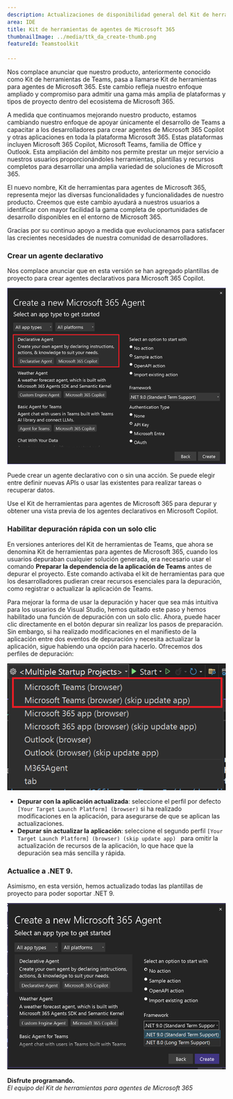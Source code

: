 ```yaml
---
description: Actualizaciones de disponibilidad general del Kit de herramientas de Teams 17.14.
area: IDE
title: Kit de herramientas de agentes de Microsoft 365
thumbnailImage: ../media/ttk_da_create-thumb.png
featureId: Teamstoolkit

---
```



Nos complace anunciar que nuestro producto, anteriormente conocido como Kit de herramientas de Teams, pasa a llamarse Kit de herramientas para agentes de Microsoft 365. Este cambio refleja nuestro enfoque ampliado y compromiso para admitir una gama más amplia de plataformas y tipos de proyecto dentro del ecosistema de Microsoft 365.

A medida que continuamos mejorando nuestro producto, estamos cambiando nuestro enfoque de apoyar únicamente el desarrollo de Teams a capacitar a los desarrolladores para crear agentes de Microsoft 365 Copilot y otras aplicaciones en toda la plataforma Microsoft 365. Estas plataformas incluyen Microsoft 365 Copilot, Microsoft Teams, familia de Office y Outlook. Esta ampliación del ámbito nos permite prestar un mejor servicio a nuestros usuarios proporcionándoles herramientas, plantillas y recursos completos para desarrollar una amplia variedad de soluciones de Microsoft 365.

El nuevo nombre, Kit de herramientas para agentes de Microsoft 365, representa mejor las diversas funcionalidades y funcionalidades de nuestro producto. Creemos que este cambio ayudará a nuestros usuarios a identificar con mayor facilidad la gama completa de oportunidades de desarrollo disponibles en el entorno de Microsoft 365.

Gracias por su continuo apoyo a medida que evolucionamos para satisfacer las crecientes necesidades de nuestra comunidad de desarrolladores.


### Crear un agente declarativo 

Nos complace anunciar que en esta versión se han agregado plantillas de proyecto para crear agentes declarativos para Microsoft 365 Copilot.

![creación de un proyecto de DA](../media/atk_da_create.png)

Puede crear un agente declarativo con o sin una acción. Se puede elegir entre definir nuevas APIs o usar las existentes para realizar tareas o recuperar datos.

Use el Kit de herramientas para agentes de Microsoft 365 para depurar y obtener una vista previa de los agentes declarativos en Microsoft Copilot.

### Habilitar depuración rápida con un solo clic
En versiones anteriores del Kit de herramientas de Teams, que ahora se denomina Kit de herramientas para agentes de Microsoft 365, cuando los usuarios depuraban cualquier solución generada, era necesario usar el comando **Preparar la dependencia de la aplicación de Teams** antes de depurar el proyecto. Este comando activaba el kit de herramientas para que los desarrolladores pudieran crear recursos esenciales para la depuración, como registrar o actualizar la aplicación de Teams.

Para mejorar la forma de usar la depuración y hacer que sea más intuitiva para los usuarios de Visual Studio, hemos quitado este paso y hemos habilitado una función de depuración con un solo clic. Ahora, puede hacer clic directamente en el botón depurar sin realizar los pasos de preparación. Sin embargo, si ha realizado modificaciones en el manifiesto de la aplicación entre dos eventos de depuración y necesita actualizar la aplicación, sigue habiendo una opción para hacerlo.
Ofrecemos dos perfiles de depuración:

![perfiles de depuración](../media/atk_debug_profiles.png)

- **Depurar con la aplicación actualizada**: seleccione el perfil por defecto `[Your Target Launch Platform] (browser)` si ha realizado modificaciones en la aplicación, para asegurarse de que se aplican las actualizaciones.
- **Depurar sin actualizar la aplicación**: seleccione el segundo perfil `[Your Target Launch Platform] (browser) (skip update app) ` para omitir la actualización de recursos de la aplicación, lo que hace que la depuración sea más sencilla y rápida.

### Actualice a .NET 9.

Asimismo, en esta versión, hemos actualizado todas las plantillas de proyecto para poder soportar .NET 9.

![compatibilidad con .net9](../media/atk_net9.png)

**Disfrute programando.**  
*El equipo del Kit de herramientas para agentes de Microsoft 365*
